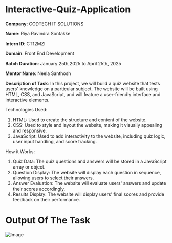 # Interactive-Quiz-Application

**Company**: CODTECH IT SOLUTIONS

**Name**: Riya Ravindra Sontakke

**Intern ID**: CT12MZI

**Domain**: Front End Development

**Batch Duration**: January 25th,2025 to April 25th, 2025

**Mentor Name**: Neela Santhosh

**Description of Task**: In this project, we will build a quiz website that tests users' knowledge on a particular subject. The website will be built using HTML, CSS, and JavaScript, and will feature a user-friendly interface and interactive elements.

Technologies Used:
1. HTML: Used to create the structure and content of the website.
2. CSS: Used to style and layout the website, making it visually appealing and responsive.
3. JavaScript: Used to add interactivity to the website, including quiz logic, user input handling, and score tracking.

How it Works:
1. Quiz Data: The quiz questions and answers will be stored in a JavaScript array or object.
2. Question Display: The website will display each question in sequence, allowing users to select their answers.
3. Answer Evaluation: The website will evaluate users' answers and update their scores accordingly.
4. Results Display: The website will display users' final scores and provide feedback on their performance.


# Output Of The Task

![Image](https://github.com/user-attachments/assets/d43fb0be-21d8-428d-9702-bed2d1210bd3)
